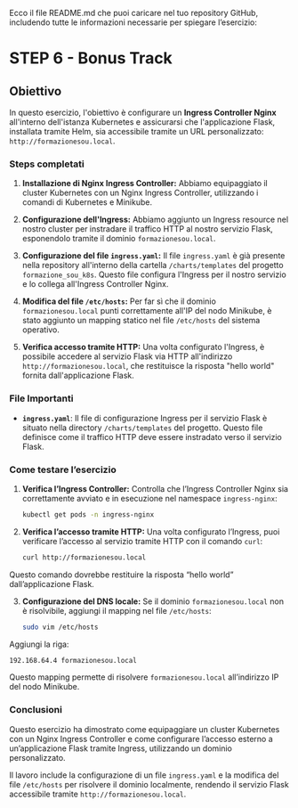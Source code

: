 Ecco il file README.md che puoi caricare nel tuo repository GitHub, includendo tutte le informazioni necessarie per spiegare l’esercizio:

# STEP 6 - Bonus Track

## Obiettivo

In questo esercizio, l'obiettivo è configurare un **Ingress Controller Nginx** all'interno dell'istanza Kubernetes e assicurarsi che l'applicazione Flask, installata tramite Helm, sia accessibile tramite un URL personalizzato: `http://formazionesou.local`.

### Steps completati

1. **Installazione di Nginx Ingress Controller:**
   Abbiamo equipaggiato il cluster Kubernetes con un Nginx Ingress Controller, utilizzando i comandi di Kubernetes e Minikube.

2. **Configurazione dell'Ingress:**
   Abbiamo aggiunto un Ingress resource nel nostro cluster per instradare il traffico HTTP al nostro servizio Flask, esponendolo tramite il dominio `formazionesou.local`.

3. **Configurazione del file `ingress.yaml`:**
   Il file `ingress.yaml` è già presente nella repository all'interno della cartella `/charts/templates` del progetto `formazione_sou_k8s`. Questo file configura l'Ingress per il nostro servizio e lo collega all'Ingress Controller Nginx.

4. **Modifica del file `/etc/hosts`:**
   Per far sì che il dominio `formazionesou.local` punti correttamente all'IP del nodo Minikube, è stato aggiunto un mapping statico nel file `/etc/hosts` del sistema operativo.

5. **Verifica accesso tramite HTTP:**
   Una volta configurato l'Ingress, è possibile accedere al servizio Flask via HTTP all'indirizzo `http://formazionesou.local`, che restituisce la risposta "hello world" fornita dall'applicazione Flask.

### File Importanti

- **`ingress.yaml`**: Il file di configurazione Ingress per il servizio Flask è situato nella directory `/charts/templates` del progetto. Questo file definisce come il traffico HTTP deve essere instradato verso il servizio Flask.

### Come testare l’esercizio

1. **Verifica l’Ingress Controller:**
Controlla che l’Ingress Controller Nginx sia correttamente avviato e in esecuzione nel namespace `ingress-nginx`:
   ```bash
   kubectl get pods -n ingress-nginx
   ```

2. **Verifica l’accesso tramite HTTP:**
Una volta configurato l’Ingress, puoi verificare l’accesso al servizio tramite HTTP con il comando `curl`:
   ```bash
   curl http://formazionesou.local
   ```

Questo comando dovrebbe restituire la risposta “hello world” dall’applicazione Flask.

3. **Configurazione del DNS locale:**
Se il dominio `formazionesou.local` non è risolvibile, aggiungi il mapping nel file `/etc/hosts`:
   ```bash
   sudo vim /etc/hosts
   ```

Aggiungi la riga:
   ```bash
   192.168.64.4 formazionesou.local
   ```

Questo mapping permette di risolvere `formazionesou.local` all’indirizzo IP del nodo Minikube.

### Conclusioni

Questo esercizio ha dimostrato come equipaggiare un cluster Kubernetes con un Nginx Ingress Controller e come configurare l’accesso esterno a un’applicazione Flask tramite Ingress, utilizzando un dominio personalizzato.

Il lavoro include la configurazione di un file `ingress.yaml` e la modifica del file `/etc/hosts` per risolvere il dominio localmente, rendendo il servizio Flask accessibile tramite `http://formazionesou.local`.
